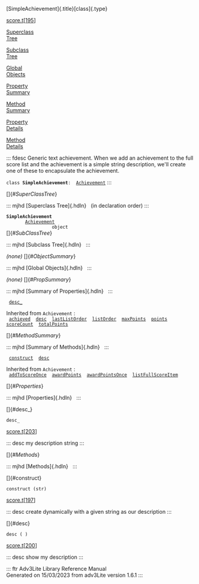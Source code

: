 [SimpleAchievement]{.title}[class]{.type}

[score.t](../file/score.t.html)\[[195](../source/score.t.html#195)\]

[Superclass\
Tree](#_SuperClassTree_)

[Subclass\
Tree](#_SubClassTree_)

[Global\
Objects](#_ObjectSummary_)

[Property\
Summary](#_PropSummary_)

[Method\
Summary](#_MethodSummary_)

[Property\
Details](#_Properties_)

[Method\
Details](#_Methods_)

::: fdesc
Generic text achievement. When we add an achievement to the full score
list and the achievement is a simple string description, we\'ll create
one of these to encapsulate the achievement.

`class `**`SimpleAchievement`**` :   `[`Achievement`](../object/Achievement.html)
:::

[]{#_SuperClassTree_}

::: mjhd
[Superclass Tree]{.hdln}   (in declaration order)
:::

**`SimpleAchievement`**\
`         `[`Achievement`](../object/Achievement.html)\
`                 object`\
[]{#_SubClassTree_}

::: mjhd
[Subclass Tree]{.hdln}  
:::

*(none)* []{#_ObjectSummary_}

::: mjhd
[Global Objects]{.hdln}  
:::

*(none)* []{#_PropSummary_}

::: mjhd
[Summary of Properties]{.hdln}  
:::

` `[`desc_`](#desc_)`  `

Inherited from `Achievement` :\
` `[`achieved`](../object/Achievement.html#achieved)`  `[`desc`](../object/Achievement.html#desc)`  `[`lastListOrder`](../object/Achievement.html#lastListOrder)`  `[`listOrder`](../object/Achievement.html#listOrder)`  `[`maxPoints`](../object/Achievement.html#maxPoints)`  `[`points`](../object/Achievement.html#points)`  `[`scoreCount`](../object/Achievement.html#scoreCount)`  `[`totalPoints`](../object/Achievement.html#totalPoints)`  `

[]{#_MethodSummary_}

::: mjhd
[Summary of Methods]{.hdln}  
:::

` `[`construct`](#construct)`  `[`desc`](#desc)`  `

Inherited from `Achievement` :\
` `[`addToScoreOnce`](../object/Achievement.html#addToScoreOnce)`  `[`awardPoints`](../object/Achievement.html#awardPoints)`  `[`awardPointsOnce`](../object/Achievement.html#awardPointsOnce)`  `[`listFullScoreItem`](../object/Achievement.html#listFullScoreItem)`  `

[]{#_Properties_}

::: mjhd
[Properties]{.hdln}  
:::

[]{#desc_}

`desc_`

[score.t](../file/score.t.html)\[[203](../source/score.t.html#203)\]

::: desc
my description string
:::

[]{#_Methods_}

::: mjhd
[Methods]{.hdln}  
:::

[]{#construct}

`construct (str)`

[score.t](../file/score.t.html)\[[197](../source/score.t.html#197)\]

::: desc
create dynamically with a given string as our description
:::

[]{#desc}

`desc ( )`

[score.t](../file/score.t.html)\[[200](../source/score.t.html#200)\]

::: desc
show my description
:::

::: ftr
Adv3Lite Library Reference Manual\
Generated on 15/03/2023 from adv3Lite version 1.6.1
:::
